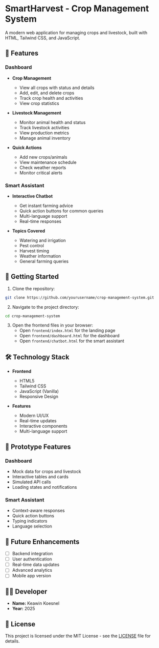 # SmartHarvest - Crop Management System

A modern web application for managing crops and livestock, built with HTML, Tailwind CSS, and JavaScript.

## 🌟 Features

### Dashboard
- **Crop Management**
  - View all crops with status and details
  - Add, edit, and delete crops
  - Track crop health and activities
  - View crop statistics

- **Livestock Management**
  - Monitor animal health and status
  - Track livestock activities
  - View production metrics
  - Manage animal inventory

- **Quick Actions**
  - Add new crops/animals
  - View maintenance schedule
  - Check weather reports
  - Monitor critical alerts

### Smart Assistant
- **Interactive Chatbot**
  - Get instant farming advice
  - Quick action buttons for common queries
  - Multi-language support
  - Real-time responses

- **Topics Covered**
  - Watering and irrigation
  - Pest control
  - Harvest timing
  - Weather information
  - General farming queries

## 🚀 Getting Started

1. Clone the repository:
```bash
git clone https://github.com/yourusername/crop-management-system.git
```

2. Navigate to the project directory:
```bash
cd crop-management-system
```

3. Open the frontend files in your browser:
   - Open `frontend/index.html` for the landing page
   - Open `frontend/dashboard.html` for the dashboard
   - Open `frontend/chatbot.html` for the smart assistant

## 🛠️ Technology Stack

- **Frontend**
  - HTML5
  - Tailwind CSS
  - JavaScript (Vanilla)
  - Responsive Design

- **Features**
  - Modern UI/UX
  - Real-time updates
  - Interactive components
  - Multi-language support

## 📱 Prototype Features

### Dashboard
- Mock data for crops and livestock
- Interactive tables and cards
- Simulated API calls
- Loading states and notifications

### Smart Assistant
- Context-aware responses
- Quick action buttons
- Typing indicators
- Language selection

## 🔮 Future Enhancements

- [ ] Backend integration
- [ ] User authentication
- [ ] Real-time data updates
- [ ] Advanced analytics
- [ ] Mobile app version

## 👨‍💻 Developer

- **Name:** Keawin Koesnel
- **Year:** 2025

## 📄 License

This project is licensed under the MIT License - see the [LICENSE](LICENSE) file for details.
